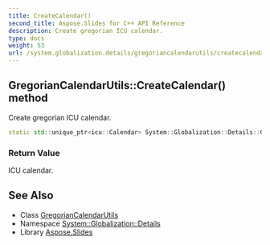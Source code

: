 ```yaml
---
title: CreateCalendar()
second_title: Aspose.Slides for C++ API Reference
description: Create gregorian ICU calendar.
type: docs
weight: 53
url: /system.globalization.details/gregoriancalendarutils/createcalendar/
---
```

## GregorianCalendarUtils::CreateCalendar() method


Create gregorian ICU calendar.

```cpp
static std::unique_ptr<icu::Calendar> System::Globalization::Details::GregorianCalendarUtils::CreateCalendar()
```


### Return Value

ICU calendar.

## See Also

* Class [GregorianCalendarUtils](../)
* Namespace [System::Globalization::Details](../../)
* Library [Aspose.Slides](../../../)
